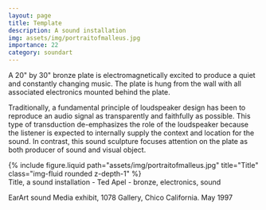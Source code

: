 ```yaml
---
layout: page
title: Template
description: A sound installation 
img: assets/img/portraitofmalleus.jpg
importance: 22
category: soundart
---
```


A 20" by 30" bronze plate is electromagnetically excited to produce a quiet and constantly changing music. The plate is hung from the wall with all associated electronics mounted behind the plate.

Traditionally, a fundamental principle of loudspeaker design has been to reproduce an audio signal as transparently and faithfully as possible. This type of transduction de-emphasizes the role of the loudspeaker because the listener is expected to internally supply the context and location for the sound. In contrast, this sound sculpture focuses attention on the plate as both producer of sound and visual object.


<div class="row">
    <div class="col-sm mt-3 mt-md-0">
        {% include figure.liquid path="assets/img/portraitofmalleus.jpg" title="Title" class="img-fluid rounded z-depth-1" %}
    </div>
</div>
<div class="caption">
    Title, a sound installation - Ted Apel - bronze, electronics, sound

EarArt sound Media exhibit, 1078 Gallery, Chico California. May 1997

</div>



